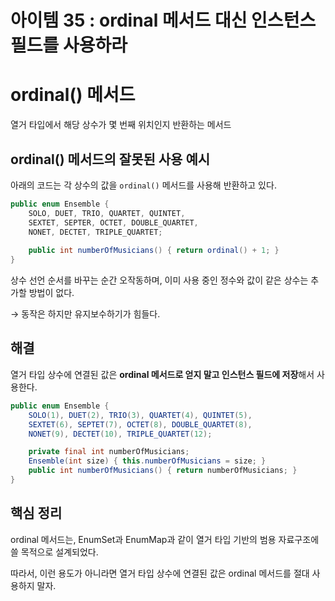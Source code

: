 # 아이템 35 : ordinal 메서드 대신 인스턴스 필드를 사용하라

# ordinal() 메서드

열거 타입에서 해당 상수가 몇 번째 위치인지 반환하는 메서드

## ordinal() 메서드의 잘못된 사용 예시

아래의 코드는 각 상수의 값을 `ordinal()` 메서드를 사용해 반환하고 있다.

```java
public enum Ensemble {
    SOLO, DUET, TRIO, QUARTET, QUINTET,
    SEXTET, SEPTER, OCTET, DOUBLE_QUARTET,
    NONET, DECTET, TRIPLE_QUARTET;
    
    public int numberOfMusicians() { return ordinal() + 1; }
}
```

상수 선언 순서를 바꾸는 순간 오작동하며, 이미 사용 중인 정수와 값이 같은 상수는 추가할 방법이 없다. 

→ 동작은 하지만 유지보수하기가 힘들다.

## 해결

열거 타입 상수에 연결된 값은 **ordinal 메서드로 얻지 말고 인스턴스 필드에 저장**해서 사용한다.

```java
public enum Ensemble {
    SOLO(1), DUET(2), TRIO(3), QUARTET(4), QUINTET(5),
    SEXTET(6), SEPTET(7), OCTET(8), DOUBLE_QUARTET(8),
    NONET(9), DECTET(10), TRIPLE_QUARTET(12);

    private final int numberOfMusicians;
    Ensemble(int size) { this.numberOfMusicians = size; }
    public int numberOfMusicians() { return numberOfMusicians; }
}
```

## 핵심 정리

ordinal 메서드는, EnumSet과 EnumMap과 같이 열거 타입 기반의 범용 자료구조에 쓸 목적으로 설계되었다. 

따라서, 이런 용도가 아니라면 열거 타입 상수에 연결된 값은 ordinal 메서드를 절대 사용하지 말자.